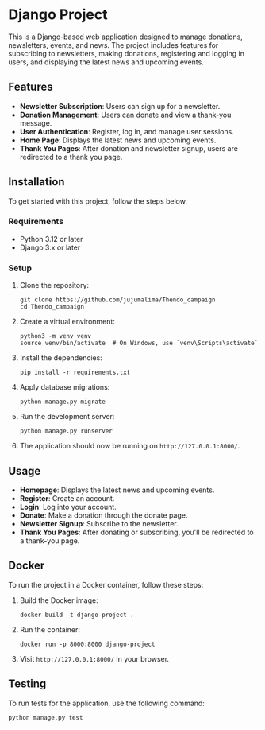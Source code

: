 ﻿# Django Project

This is a Django-based web application designed to manage donations, newsletters, events, and news. The project includes features for subscribing to newsletters, making donations, registering and logging in users, and displaying the latest news and upcoming events.

## Features

- **Newsletter Subscription**: Users can sign up for a newsletter.
- **Donation Management**: Users can donate and view a thank-you message.
- **User Authentication**: Register, log in, and manage user sessions.
- **Home Page**: Displays the latest news and upcoming events.
- **Thank You Pages**: After donation and newsletter signup, users are redirected to a thank you page.

## Installation

To get started with this project, follow the steps below.

### Requirements

- Python 3.12 or later
- Django 3.x or later


### Setup

1. Clone the repository:
    ```
    git clone https://github.com/jujumalima/Thendo_campaign
    cd Thendo_campaign
    ```

2. Create a virtual environment:
    ```
    python3 -m venv venv
    source venv/bin/activate  # On Windows, use `venv\Scripts\activate`
    ```

3. Install the dependencies:
    ```
    pip install -r requirements.txt
    ```

4. Apply database migrations:
    ```
    python manage.py migrate
    ```

5. Run the development server:
    ```
    python manage.py runserver
    ```

6. The application should now be running on `http://127.0.0.1:8000/`.

## Usage

- **Homepage**: Displays the latest news and upcoming events.
- **Register**: Create an account.
- **Login**: Log into your account.
- **Donate**: Make a donation through the donate page.
- **Newsletter Signup**: Subscribe to the newsletter.
- **Thank You Pages**: After donating or subscribing, you'll be redirected to a thank-you page.

## Docker

To run the project in a Docker container, follow these steps:

1. Build the Docker image:
    ```
    docker build -t django-project .
    ```

2. Run the container:
    ```
    docker run -p 8000:8000 django-project
    ```

3. Visit `http://127.0.0.1:8000/` in your browser.

## Testing

To run tests for the application, use the following command:

```bash
python manage.py test
